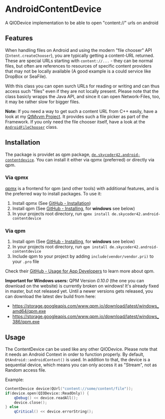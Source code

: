 # AndroidContentDevice
A QIODevice implementation to be able to open "content://" urls on android

## Features
When handling files on Android and using the modern "file chooser" API (`Intent.createChooser`), you are typically getting a content-URL returned. These are special URLs starting with `content://...` - they can be normal files, but often are references to resources of specific content providers that may not be locally available (A good example is a could service like DropBox or SeaFile).

With this class you can open surch URLs for reading or writing and can thus access such "files" even if they are not locally present. Please note that the class basicly wrapps the Java API, and since it can open Network-Files, too, it may be rather slow for bigger files.

**Note:** If you need a way to get such a content URL from C++ easily, have a look at my [QtMvvm Project](https://github.com/Skycoder42/QtMvvm). It provides such a file picker as part of the Framework. If you only need the file chooser itself, have a look at the [`AndroidFileChooser`](https://github.com/Skycoder42/QtMvvm/blob/master/src/imports/mvvmquick/androidfilechooser.h) class.

## Installation
The package is providet as qpm  package, [`de.skycoder42.android-contentdevice`](https://www.qpm.io/packages/de.skycoder42.android-contentdevice/index.html). You can install it either via qpmx (preferred) or directly via qpm.

### Via qpmx
[qpmx](https://github.com/Skycoder42/qpmx) is a frontend for qpm (and other tools) with additional features, and is the preferred way to install packages. To use it:

1. Install qpmx (See [GitHub - Installation](https://github.com/Skycoder42/qpmx#installation))
2. Install qpm (See [GitHub - Installing](https://github.com/Cutehacks/qpm/blob/master/README.md#installing), for **windows** see below)
3. In your projects root directory, run `qpmx install de.skycoder42.android-contentdevice`

### Via qpm

1. Install qpm (See [GitHub - Installing](https://github.com/Cutehacks/qpm/blob/master/README.md#installing), for **windows** see below)
2. In your projects root directory, run `qpm install de.skycoder42.android-contentdevice`
3. Include qpm to your project by adding `include(vendor/vendor.pri)` to your `.pro` file

Check their [GitHub - Usage for App Developers](https://github.com/Cutehacks/qpm/blob/master/README.md#usage-for-app-developers) to learn more about qpm.

**Important for Windows users:** QPM Version *0.10.0* (the one you can download on the website) is currently broken on windows! It's already fixed in master, but not released yet. Until a newer versions gets released, you can download the latest dev build from here:
- https://storage.googleapis.com/www.qpm.io/download/latest/windows_amd64/qpm.exe
- https://storage.googleapis.com/www.qpm.io/download/latest/windows_386/qpm.exe

## Usage
The ContentDevice can be used like any other QIODevice. Please note that it needs an Android Context in order to function properly. By default, `QtAndroid::androidContext()` is used. In addition to that, the device is a sequential device, which means you can only access it as "Stream", not as Random access file.

Example:
```cpp
ContentDevice device(QUrl("content://some/content/file"));
if(device.open(QIODevice::ReadOnly)) {
	qDebug() << device.readAll();
	device.close();
} else
	qCritical() << device.errorString();
```
